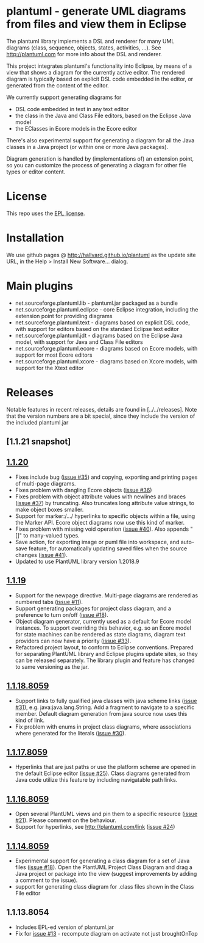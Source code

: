 # plantuml - generate UML diagrams from files and view them in Eclipse

The plantuml library implements a DSL and renderer for many UML diagrams (class, sequence, objects, states, activities, ...).
See http://plantuml.com for more info about the DSL and renderer.

This project integrates plantuml's functionality into Eclipse, by means of a view that shows a diagram for the currently active editor.
The rendered diagram is typically based on explicit DSL code embedded in the editor, or generated from the content of the editor.

We currently support generating diagrams for
- DSL code embedded in text in any text editor
- the class in the Java and Class File editors, based on the Eclipse Java model
- the EClasses in Ecore models in the Ecore editor

There's also experimental support for generating a diagram for all the Java classes in a Java project (or within one or more Java packages).

Diagram generation is handled by (implementations of) an extension point, so you can customize the process of generating a diagram for other file types or editor content.

# License

This repo uses the [EPL license](net.sourceforge.plantuml.feature/epl-v10.html). 

# Installation

We use github pages @ http://hallvard.github.io/plantuml as the update site URL, in the Help > Install New Software... dialog.

# Main plugins
- net.sourceforge.plantuml.lib - plantuml.jar packaged as a bundle
- net.sourceforge.plantuml.eclipse - core Eclipse integration, including the extension point for providing diagrams
- net.sourceforge.plantuml.text - diagrams based on explicit DSL code, with support for editors based on the standard Eclipse text editor
- net.sourceforge.plantuml.jdt - diagrams based on the Eclipse Java model, with support for Java and Class File editors
- net.sourceforge.plantuml.ecore - diagrams based on Ecore models, with support for most Ecore editors
- net.sourceforge.plantuml.xcore - diagrams based on Xcore models, with support for the Xtext editor

# Releases

Notable features in recent releases, details are found in [../../releases].
Note that the version numbers are a bit special, since they include the version of the included plantuml.jar

## [1.1.21 snapshot]

## [1.1.20](../../releases/tag/1.1.20)
- Fixes include bug ([issue #35](../../issues/35)) and copying, exporting and printing pages of multi-page diagrams.
- Fixes problem with dangling Ecore objects ([issue #36](../../issues/36))
- Fixes problem with object attribute values with newlines and braces ([issue #37](../../issues/37)) by truncating. Also truncates long attribute value strings, to make object boxes smaller.
- Support for marker:/.../ hyperlinks to specific objects within a file, using the Marker API. Ecore object diagrams now use this kind of marker.
- Fixes problem with missing void operation ([issue #40](../../issues/40)). Also appends "[]" to many-valued types.
- Save action, for exporting image or puml file into workspace, and auto-save feature, for automatically updating saved files when the source changes ([issue #41](../../issues/41)).
- Updated to use PlantUML library version 1.2018.9

## [1.1.19](../../releases/tag/1.1.19)
- Support for the newpage directive. Multi-page diagrams are rendered as numbered tabs ([issue #11](../../issues/11)).
- Support generating packages for project class diagram, and a preference to turn on/off ([issue #18](../../issues/18)).
- Object diagram generator, currently used as a default for Ecore model instances. To support overriding this behavior, e.g. so an Ecore model for state machines can be rendered as state diagrams, diagram text providers can now have a priority ([issue #33](../../issues/33)).
- Refactored project layout, to conform to Eclipse conventions. Prepared for separating PlantUML library and Eclipse plugins update sites, so they can be released separately. The library plugin and feature has changed to same versioning as the jar.

## [1.1.18.8059](../../releases/tag/1.1.18.8059)
- Support links to fully qualified java classes with java scheme links ([issue #31](../../issues/31)), e.g. java:java.lang.String. Add a fragment to navigate to a specific member. Default diagram generation from java source now uses this kind of link.
- Fix problem with enums in project class diagrams, where associations where generated for the literals ([issue #30](../../issues/30)).

## [1.1.17.8059](../../releases/tag/1.1.17.8059)
- Hyperlinks that are just paths or use the platform scheme are opened in the default Eclipse editor ([issue #25](../../issues/25)). Class diagrams generated from Java code utilize this feature by including navigatable path links.

## [1.1.16.8059](../../releases/tag/1.1.16.8059)
- Open several PlantUML views and pin them to a specific resource ([issue #21](../../issues/21)). Please comment on the behaviour.
- Support for hyperlinks, see http://plantuml.com/link ([issue #24](../../issues/24))

## [1.1.14.8059](../../releases/tag/v1.1.14.8059)
- Experimental support for generating a class diagram for a set of Java files ([issue #18](../../issues/18)). Open the PlantUML Project Class Diagram and drag a Java project or package into the view (suggest improvements by adding a comment to the issue).
- support for generating class diagram for .class files shown in the Class File editor

## 1.1.13.8054
- Includes EPL-ed version of plantuml.jar
- Fix for [issue #13](../../issues/13) - recompute diagram on activate not just broughtOnTop
